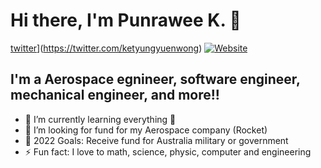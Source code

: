 # Hi there, I'm Punrawee K. 👋 

[twitter](https://img.shields.io/twitter/follow/codeSTACKr?color=1DA1F2&logo=twitter&style=for-the-badge)](https://twitter.com/ketyungyuenwong)
[![Website](https://img.shields.io/website?label=codeSTACKr.com&style=for-the-badge&url=https%3A%2F%2Fcodestackr.com)](https://punraweeketyungyuenwong.godaddysites.com/)


## I'm a Aerospace egnineer, software engineer, mechanical engineer, and more!!

- 🌱 I’m currently learning everything 🤣
- 👯 I’m looking for fund for my Aerospace company (Rocket)
- 🥅 2022 Goals: Receive fund for Australia military or government
- ⚡ Fun fact: I love to math, science, physic, computer and engineering

[website]: https://punraweeketyungyuenwong.godaddysites.com/
[course]: https://punraweeketyungyuenwong.godaddysites.com/course
[twitter]: https://twitter.com/ketyungyuenwong
